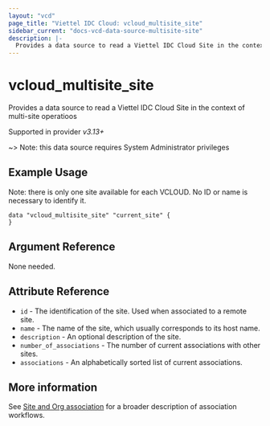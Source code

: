 ```yaml
---
layout: "vcd"
page_title: "Viettel IDC Cloud: vcloud_multisite_site"
sidebar_current: "docs-vcd-data-source-multisite-site"
description: |-
  Provides a data source to read a Viettel IDC Cloud Site in the context of multi-site operations.
---
```


# vcloud\_multisite\_site

Provides a data source to read a Viettel IDC Cloud Site in the context of multi-site operatioos

Supported in provider *v3.13+*

~> Note: this data source requires System Administrator privileges

## Example Usage

Note: there is only one site available for each VCLOUD. No ID or name is necessary to identify it.

```hcl
data "vcloud_multisite_site" "current_site" {
}
```

## Argument Reference

None needed.

## Attribute Reference

* `id` - The identification of the site. Used when associated to a remote site.
* `name` - The name of the site, which usually corresponds to its host name.
* `description` - An optional description of the site.
* `number_of_associations` - The number of current associations with other sites.
* `associations` - An alphabetically sorted list of current associations.

## More information

See [Site and Org association](/providers/terraform-viettelidc/vcloud/latest/docs/guides/site_org_association) for a broader description
of association workflows.